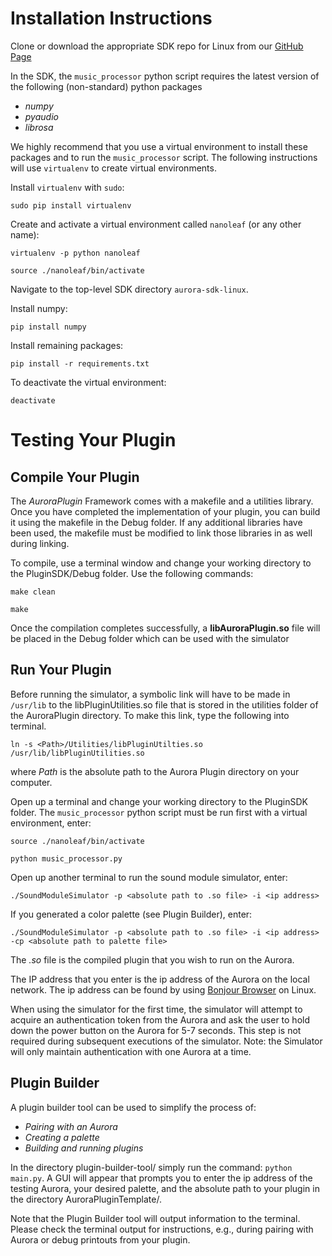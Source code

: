 # Installation Instructions

Clone or download the appropriate SDK repo for Linux from our [GitHub Page](https://github.com/nanoleaf/aurora-sdk-linux)

In the SDK, the `music_processor` python script requires the latest version of the following (non-standard) python packages

* _numpy_
* _pyaudio_
* _librosa_

We highly recommend that you use a virtual environment to install these packages and to run the `music_processor` script. The following instructions will use `virtualenv` to create virtual environments.

Install `virtualenv` with `sudo`:

`sudo pip install virtualenv`

Create and activate a virtual environment called `nanoleaf` (or any other name):

`virtualenv -p python nanoleaf`

`source ./nanoleaf/bin/activate`

Navigate to the top-level SDK directory `aurora-sdk-linux`.

Install numpy:

`pip install numpy`

Install remaining packages:

`pip install -r requirements.txt`

To deactivate the virtual environment:

`deactivate`

# Testing Your Plugin
## Compile Your Plugin
The _AuroraPlugin_ Framework comes with a makefile and a utilities library.
Once you have completed the implementation of your plugin, you can build it using the makefile in the Debug folder. If any additional libraries have been used, the makefile must be modified to link those libraries in as well during linking.

To compile, use a terminal window and change your working directory to the PluginSDK/Debug folder. Use the following commands:

`make clean`

`make`

Once the compilation completes successfully, a **libAuroraPlugin.so** file will be placed in the Debug folder which can be used with the simulator
## Run Your Plugin

Before running the simulator, a symbolic link will have to be made in `/usr/lib` to the libPluginUtilities.so file that is stored in the utilities folder of the AuroraPlugin directory.
To make this link, type the following into terminal.

`ln -s <Path>/Utilities/libPluginUtilties.so /usr/lib/libPluginUtilities.so`

where _Path_ is the absolute path to the Aurora Plugin directory on your computer.

Open up a terminal and change your working directory to the PluginSDK folder. The `music_processor` python script must be run first with a virtual environment, enter:

`source ./nanoleaf/bin/activate`

`python music_processor.py`

Open up another terminal to run the sound module simulator, enter:

`./SoundModuleSimulator -p <absolute path to .so file> -i <ip address>`

If you generated a color palette (see Plugin Builder), enter:

`./SoundModuleSimulator -p <absolute path to .so file> -i <ip address> -cp <absolute path to palette file>`

The *.so* file is the compiled plugin that you wish to run on the Aurora. 

The IP address that you enter is the ip address of the Aurora on the local network. The ip address can be found by using [Bonjour Browser](http://www.tildesoft.com) on Linux.

When using the simulator for the first time, the simulator will attempt to acquire an authentication token from the Aurora and ask the user to hold down the power button on the Aurora for 5-7 seconds. This step is not required during subsequent executions of the simulator. Note: the Simulator will only maintain authentication with one Aurora at a time.

## Plugin Builder
A plugin builder tool can be used to simplify the process of:

* _Pairing with an Aurora_
* _Creating a palette_
* _Building and running plugins_

In the directory plugin-builder-tool/ simply run the command: `python main.py`. A GUI will appear that prompts you to enter the ip address of the testing Aurora, your desired palette, and the absolute path to your plugin in the directory AuroraPluginTemplate/.

Note that the Plugin Builder tool will output information to the terminal. Please check the terminal output for instructions, e.g., during pairing with Aurora or debug printouts from your plugin.
